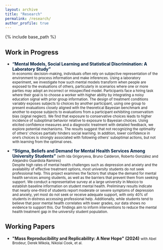 ```yaml
---
layout: archive
title: "Research"
permalink: /research/
author_profile: true
---
```


{% include base_path %}

<!-- 
In my research I use lab and field experiments to explore topics that include

- misspecified social learning
- discrimination and inaccurate beliefs
- rationalization and motivated reasoning
- student mental health stigma
- peer group support for tutors
 -->

## Work in Progress


- <span style="color:#001f3d"><strong>“Mental Models, Social Learning and Statistical Discrimination: A Laboratory Study”</strong></span>  
  <small>In economic decision-making, individuals often rely on subjective representation of the environment to process information and make inferences. Using a laboratory experiment, we investigate how such mental models transform when people are exposed to the evaluations of others, particularly in scenarios where one or more parties may adopt an incorrect or misspecified model. Participants face a hiring task where their goal is to choose a worker with higher ability by integrating a noisy education signal with prior group information. The design of treatment conditions variably exposes subjects to choices by another participant, using one group to present evaluations closely aligned with the theoretical Bayesian benchmark and another to expose subjects to evaluations from a participant exhibiting conservatism bias (signal neglect). We find that exposure to conservative choices leads to higher incidence of suboptimal behavior relative to exposure to Bayesian choices. Using elicited confidence measures and a diagnostic treatment with detailed feedback, we explore potential mechanisms. The results suggest that not recognizing the optimality of others’ choices partially hinders social learning. In addition, lower confidence in one’s choices is strongly associated with following others’ suboptimal actions, but not with learning from the optimal ones.</small>

- <span style="color:#001f3d"><strong>“Stigma, Beliefs and Demand for Mental Health Services Among University Students”</strong></span> <small> (with Ida Grigoryeva, Bruno Calderon, Roberto González and Alejandro Guardiola Ramires)</small>  
  <small>Despite high rates of mental health challenges such as depression and anxiety and the availability of effective treatment options, most university students do not seek professional help. This project examines the factors that shape the demand for mental health services among students, as well as the barriers that prevent them from seeking support. We conduct a representative survey at a large university in Mexico to establish baseline information on student mental health. Preliminary results indicate that nearly one-third of students report moderate or severe symptoms of depression and anxiety, yet most do not seek or receive adequate support, with only 40% of students in distress accessing professional help. Additionally, while students tend to believe that poor mental health correlates with lower grades, our data shows no evidence to support this. Our findings aim to inform interventions to reduce the mental health treatment gap in the university student population.</small>


## Working Papers

- **"Mass Reproducibility and Replicability: A New Hope" (2024)**  <small>with Abel Brodeur, Derek Mikola, Nikolai Cook, et al.</small>


<!-- 
## Work in Progress

- “Mental Models, Social Learning and Statistical Discrimination: A Laboratory Study”
In economic decision-making, individuals often rely on subjective representation of the environment to process
information and make inferences. Using a laboratory experiment, we investigate how such mental models
transform when people are exposed to the evaluations of others, particularly in scenarios where one or more
parties may adopt an incorrect or misspecified model. Participants face a hiring task where their goal is to
choose a worker with higher ability by integrating a noisy education signal with prior group information. The
design of treatment conditions variably exposes subjects to choices by another participant, using one group to
present evaluations closely aligned with the theoretical Bayesian benchmark and another to expose subjects to
evaluations froma participantexhibiting conservatism bias(signal neglect). We findthatexposure toconservative
choices leads to higher incidence of suboptimal behavior relative to exposure to Bayesian choices. Using elicited
confidence measure and a diagnostic treatment with detailed feedback, we explore potential mechanisms. The
results suggest that not recognizing optimality of others’ choices partially hinders social learning. In addition,
lower confidence in one’s choices is strongly associated with following others’ suboptimal actions, but not with
learning from the optimal ones.

- "Stigma, Beliefs and Demand for Mental Health Services Among University Students" with Ida Grigoryeva, Bruno Calderon, Roberto González and Alejandro Guardiola Ramires, 
Despite high rates of mental health challenges such as depression and anxiety and the availability of effective
treatment options, most university students do not seek professional help. This project examines the factors
that shape the demand for mental health services among students, as well as the barriers that prevent them
from seeking support. We conduct a representative survey at a large university in Mexico to establish baseline
information on student mental health. Preliminary results indicate that nearly one-third of students report
1
moderate or severe symptoms of depression and anxiety, yet most do not seek or receive adequate support, with
only 40% of students in distress accessing professional help. Additionally, while students tend to believe that
poor mental health correlates with lower grades, our data shows no evidence to support this. Our findings aim
to inform interventions to reduce the mental health treatment gap in the university student population.
 -->



